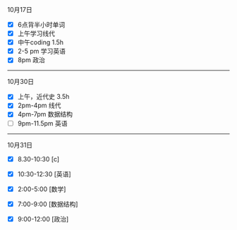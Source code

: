 10月17日  
- [x] 6点背半小时单词
- [x] 上午学习线代
- [x] 中午coding 1.5h
- [x] 2-5 pm 学习英语
- [x] 8pm 政治 

---

10月30日  
- [x] 上午，近代史 3.5h 
- [x] 2pm-4pm 线代
- [x] 4pm-7pm 数据结构
- [ ] 9pm-11.5pm 英语

---

10月31日
- [x] 8.30-10:30 [c]
- [x] 10:30-12:30 [英语]
- [x] 2:00-5:00 [数学]
- [x] 7:00-9:00 [数据结构]
- [x] 9:00-12:00 [政治]

